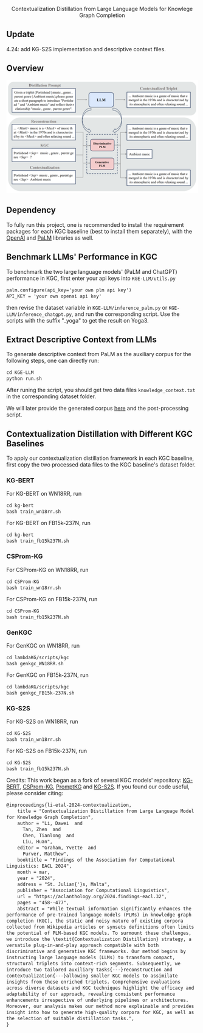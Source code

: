 <div align="center">

Contextualization Distillation from Large Language Models for Knowlege Graph Completion

</div>

## Update

4.24: add KG-S2S implementation and descriptive context files.

## Overview

<p align="center">
  <img src="overview.png" width="750" title="Overview of our framework" alt="">
</p>

## Dependency

To fully run this project, one is recommended to install the requirement packages for each KGC baseline (best to install them separately), with the [OpenAI](https://github.com/openai/openai-python) and [PaLM](https://ai.google.dev/palm_docs/tuning_quickstart_python) libraries as well.

## Benchmark LLMs' Performance in KGC

To benchmark the two large language models' (PaLM and ChatGPT) performance in KGC, first enter your api keys into ``KGE-LLM/utils.py``

```
palm.configure(api_key='your own plm api key')
API_KEY = 'your own openai api key'
```

then revise the dataset variable in ``KGE-LLM/inference_palm.py`` or ``KGE-LLM/inference_chatgpt.py``, and run the corresponding script. Use the scripts with the suffix "_yoga" to get the result on Yoga3.


## Extract Descriptive Context from LLMs

To generate descriptive context from PaLM as the auxiliary corpus for the following steps, one can directly run:

```
cd KGE-LLM
python run.sh
```

After runing the script, you should get two data files ``knowledge_context.txt`` in the corresponding dataset folder.

We will later provide the generated corpus [here](https://drive.google.com/drive/folders/1QQAKEAIELteDhlR_ScZczf41L2iE_PLy?usp=sharing) and the post-processing script.


## Contextualization Distillation with Different KGC Baselines

To apply our contextualization distillation framework in each KGC baseline, first copy the two processed data files to the KGC baseline's dataset folder.

### KG-BERT

For KG-BERT on WN18RR, run

```
cd kg-bert
bash train_wn18rr.sh
```

For KG-BERT on FB15k-237N, run

```
cd kg-bert
bash train_fb15k237N.sh
```

### CSProm-KG

For CSProm-KG on WN18RR, run

```
cd CSProm-KG
bash train_wn18rr.sh
```

For CSProm-KG on FB15k-237N, run

```
cd CSProm-KG
bash train_fb15k237N.sh
```

### GenKGC

For GenKGC on WN18RR, run

```
cd lambdaKG/scripts/kgc
bash genkgc_WN18RR.sh
```

For GenKGC on FB15k-237N, run

```
cd lambdaKG/scripts/kgc
bash genkgc_FB15k-237N.sh
```

### KG-S2S

For KG-S2S on WN18RR, run

```
cd KG-S2S
bash train_wn18rr.sh
```

For KG-S2S on FB15k-237N, run

```
cd KG-S2S
bash train_fb15k237N.sh
```

Credits: This work began as a fork of several KGC models' repository: [KG-BERT](https://github.com/yao8839836/kg-bert), [CSProm-KG](https://github.com/chenchens190009/CSProm-KG), [PromptKG](https://github.com/zjunlp/PromptKG) and [KG-S2S](https://github.com/chenchens190009/KG-S2S). If you found our code useful, please consider citing:

```
@inproceedings{li-etal-2024-contextualization,
    title = "Contextualization Distillation from Large Language Model for Knowledge Graph Completion",
    author = "Li, Dawei  and
      Tan, Zhen  and
      Chen, Tianlong  and
      Liu, Huan",
    editor = "Graham, Yvette  and
      Purver, Matthew",
    booktitle = "Findings of the Association for Computational Linguistics: EACL 2024",
    month = mar,
    year = "2024",
    address = "St. Julian{'}s, Malta",
    publisher = "Association for Computational Linguistics",
    url = "https://aclanthology.org/2024.findings-eacl.32",
    pages = "458--477",
    abstract = "While textual information significantly enhances the performance of pre-trained language models (PLMs) in knowledge graph completion (KGC), the static and noisy nature of existing corpora collected from Wikipedia articles or synsets definitions often limits the potential of PLM-based KGC models. To surmount these challenges, we introduce the \textit{Contextualization Distillation} strategy, a versatile plug-in-and-play approach compatible with both discriminative and generative KGC frameworks. Our method begins by instructing large language models (LLMs) to transform compact, structural triplets into context-rich segments. Subsequently, we introduce two tailored auxiliary tasks{---}reconstruction and contextualization{---}allowing smaller KGC models to assimilate insights from these enriched triplets. Comprehensive evaluations across diverse datasets and KGC techniques highlight the efficacy and adaptability of our approach, revealing consistent performance enhancements irrespective of underlying pipelines or architectures. Moreover, our analysis makes our method more explainable and provides insight into how to generate high-quality corpora for KGC, as well as the selection of suitable distillation tasks.",
}
```